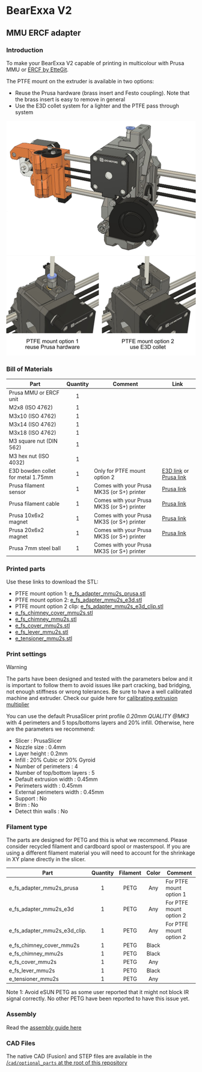 # BearExxa V2

## MMU ERCF adapter


### Introduction

To make your BearExxa V2 capable of printing in multicolour with Prusa MMU or [ERCF by EtteGit](https://github.com/EtteGit/EnragedRabbitProject).

The PTFE mount on the extruder is available in two options:
  - Reuse the Prusa hardware (brass insert and Festo coupling). Note that the brass insert is easy to remove in general
  - Use the E3D collet system for a lighter and the PTFE pass through system

![Introduction Bearexxa V2 MMU intro](images/intro.jpg)
![Introduction Bearexxa V2 MMU PTFE options](images/mmu_options.jpg)


### Bill of Materials

| Part                               | Quantity | Comment | Link |
|------------------------------------|:--------:|---------|------|
| Prusa MMU or ERCF unit             |     1    |         |      |
| M2x8 (ISO 4762)                    |     1    |         |      |
| M3x10 (ISO 4762)                   |     1    |         |      |
| M3x14 (ISO 4762)                   |     1    |         |      |
| M3x18 (ISO 4762)                   |     1    |         |      |
| M3 square nut (DIN 562)            |     1    |         |      |
| M3 hex nut (ISO 4032)              |     1    |         |      |
| E3D bowden collet for metal 1.75mm |     1    | Only for PTFE mount option 2 | [E3D link](https://e3d-online.com/products/embedded-bowden-coupling-for-metal) or [Prusa link](https://www.prusa3d.com/product/heatsink-collet/) |
| Prusa filament sensor              |     1    | Comes with your Prusa MK3S (or S+) printer | [Prusa link](https://www.prusa3d.com/product/ir-filament-sensor/) |
| Prusa filament cable               |     1    | Comes with your Prusa MK3S (or S+) printer | [Prusa link](https://www.prusa3d.com/product/filament-sensor-einsy-cable/) |
| Prusa 10x6x2 magnet                |     1    | Comes with your Prusa MK3S (or S+) printer | [Prusa link](https://www.prusa3d.com/product/set-of-magnets-mk2-5s-mk3-s/) |
| Prusa 20x6x2 magnet                |     1    | Comes with your Prusa MK3S (or S+) printer | [Prusa link](https://www.prusa3d.com/product/set-of-magnets-mk2-5s-mk3-s/) |
| Prusa 7mm steel ball               |     1    | Comes with your Prusa MK3S (or S+) printer |  |


### Printed parts

Use these links to download the STL:
  - PTFE mount option 1: [e_fs_adapter_mmu2s_prusa.stl](printed_parts/stl/e_fs_adapter_mmu2s_prusa.stl?raw=true)
  - PTFE mount option 2: [e_fs_adapter_mmu2s_e3d.stl](printed_parts/stl/e_fs_adapter_mmu2s_e3d.stl?raw=true)
  - PTFE mount option 2 clip: [e_fs_adapter_mmu2s_e3d_clip.stl](printed_parts/stl/e_fs_adapter_mmu2s_e3d_clip.stl?raw=true)
  - [e_fs_chimney_cover_mmu2s.stl](printed_parts/stl/e_fs_chimney_cover_mmu2s.stl?raw=true)
  - [e_fs_chimney_mmu2s.stl](printed_parts/stl/e_fs_chimney_mmu2s.stl?raw=true)
  - [e_fs_cover_mmu2s.stl](printed_parts/stl/e_fs_cover_mmu2s.stl?raw=true)
  - [e_fs_lever_mmu2s.stl](printed_parts/stl/e_fs_lever_mmu2s.stl?raw=true)
  - [e_tensioner_mmu2s.stl](printed_parts/stl/e_tensioner_mmu2s.stl?raw=true)


### Print settings

> [!WARNING]
> The parts have been designed and tested with the parameters below and it is important to follow them to avoid issues like part cracking, bad bridging, not enough stiffness or wrong tolerances. Be sure to have a well calibrated machine and extruder. Check our guide here for [calibrating extrusion multiplier](https://guides.bear-lab.com/Guide/Extrusion+multiplier+and+filament+diameter/8?lang=en)

You can use the default PrusaSlicer print profile *0.20mm QUALITY @MK3* with 4 perimeters and 5 tops/bottoms layers and 20% infill. Otherwise, here are the parameters we recommend:

  * Slicer : PrusaSlicer
  * Nozzle size : 0.4mm
  * Layer height : 0.2mm
  * Infill : 20% Cubic or 20% Gyroid
  * Number of perimeters : 4
  * Number of top/bottom layers : 5
  * Default extrusion width : 0.45mm
  * Perimeters width : 0.45mm
  * External perimeters width : 0.45mm
  * Support : No
  * Brim : No
  * Detect thin walls : No



### Filament type

The parts are designed for PETG and this is what we recommend. Please consider recycled filament and cardboard spool or masterspool. If you are using a different filament material you will need to account for the shrinkage in XY plane directly in the slicer.

| Part                         | Quantity |    Filament    |  Color  | Comment                 |
|------------------------------|:--------:|:--------------:|:-------:|-------------------------|
| e_fs_adapter_mmu2s_prusa     |     1    |      PETG      |  Any    | For PTFE mount option 1 |
| e_fs_adapter_mmu2s_e3d       |     1    |      PETG      |  Any    | For PTFE mount option 2 |
| e_fs_adapter_mmu2s_e3d_clip. |     1    |      PETG      |  Any    | For PTFE mount option 2 |
| e_fs_chimney_cover_mmu2s     |     1    |      PETG      |  Black  |                         |
| e_fs_chimney_mmu2s           |     1    |      PETG      |  Black  |                         |
| e_fs_cover_mmu2s             |     1    |      PETG      |  Any    |                         |
| e_fs_lever_mmu2s             |     1    |      PETG      |  Black  |                         |
| e_tensioner_mmu2s            |     1    |      PETG      |  Any    |                         |

Note 1: Avoid eSUN PETG as some user reported that it might not block IR signal correctly. No other PETG have been reported to have this issue yet.


### Assembly

Read the [assembly guide here](assembly_guide/mmu_assembly_guide.pdf)


### CAD Files

The native CAD (Fusion) and STEP files are available in the [/`cad/optional_parts` at the root of this repository](/cad/optional_parts)